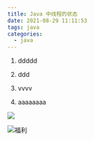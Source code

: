 ```yaml
---
title: Java 中线程的状态
date: 2021-08-29 11:11:53
tags: java
categories:
  - java
---
```


1. ddddd

2. ddd

3. vvvv

4. aaaaaaaa

![](/images/Java中线程的状态/线程状态.jpg)

![福利](/images/骚图/三国杀/王异4.jpg)
